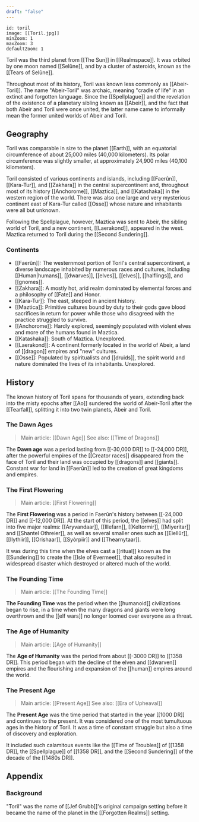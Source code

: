 ```yaml
---
draft: "false"
---
```


```leaflet
id: toril
image: [[Toril.jpg]]
minZoom: 1
maxZoom: 3
defaultZoom: 1
```

Toril was the third planet from [[The Sun]] in [[Realmspace]]. It was orbited by one moon named [[Selûne]], and by a cluster of asteroids, known as the [[Tears of Selûne]].

Throughout most of its history, Toril was known less commonly as [[Abeir-Toril]]. The name "Abeir-Toril" was archaic, meaning "cradle of life" in an extinct and forgotten language. Since the [[Spellplague]] and the revelation of the existence of a planetary sibling known as [[Abeir]], and the fact that both Abeir and Toril were once united, the latter name came to informally mean the former united worlds of Abeir and Toril.

## Geography
Toril was comparable in size to the planet [[Earth]], with an equatorial circumference of about 25,000 miles (40,000 kilometers). Its polar circumference was slightly smaller, at approximately 24,900 miles (40,100 kilometers).

Toril consisted of various continents and islands, including [[Faerûn]], [[Kara-Tur]], and [[Zakhara]] in the central supercontinent and, throughout most of its history [[Anchorome]], [[Maztica]], and [[Katashaka]] in the western region of the world. There was also one large and very mysterious continent east of Kara-Tur called [[Osse]] whose nature and inhabitants were all but unknown.

Following the Spellplague, however, Maztica was sent to Abeir, the sibling world of Toril, and a new continent, [[Laerakond]], appeared in the west. Maztica returned to Toril during the [[Second Sundering]].

### Continents
- [[Faerûn]]: The westernmost portion of Toril's central supercontinent, a diverse landscape inhabited by numerous races and cultures, including [[Human|humans]], [[dwarves]], [[elves]], [[elves]], [[halflings]], and [[gnomes]].
- [[Zakhara]]: A mostly hot, arid realm dominated by elemental forces and a philosophy of [[Fate]] and Honor.
- [[Kara-Tur]]: The east, steeped in ancient history.
- [[Maztica]]: Primitive cultures bound by duty to their gods gave blood sacrifices in return for power while those who disagreed with the practice struggled to survive.
- [[Anchorome]]: Hardly explored, seemingly populated with violent elves and more of the humans found in Maztica.
- [[Katashaka]]: South of Maztica. Unexplored.
- [[Laerakond]]: A continent formerly located in the world of Abeir, a land of [[dragon]] empires and "new" cultures.
- [[Osse]]: Populated by spiritualists and [[druids]], the spirit world and nature dominated the lives of its inhabitants. Unexplored.

## History
The known history of Toril spans for thousands of years, extending back into the misty epochs after [[Ao]] sundered the world of Abeir-Toril after the [[Tearfall]], splitting it into two twin planets, Abeir and Toril.

### The Dawn Ages

>Main article: [[Dawn Age]]
>See also: [[Time of Dragons]]

The **Dawn age** was a period lasting from [[-30,000 DR]] to [[-24,000 DR]], after the powerful empires of the [[Creator races]] disappeared from the face of Toril and their land was occupied by [[dragons]] and [[giants]]. Constant war for land in [[Faerûn]] led to the creation of great kingdoms and empires.

### The First Flowering

>Main article: [[First Flowering]]

The **First Flowering** was a period in Faerûn's history between [[-24,000 DR]] and [[-12,000 DR]]. At the start of this period, the [[elves]] had split into five major realms: [[Aryvandaar]], [[Illefarn]], [[Keltormir]], [[Miyeritar]] and [[Shantel Othreier]], as well as several smaller ones such as [[Eiellûr]], [[Ilythiir]], [[Orishaar]], [[Syòrpiir]] and [[Thearnytaar]].

It was during this time when the elves cast a [[ritual]] known as the [[Sundering]] to create the [[Isle of Evermeet]], that also resulted in widespread disaster which destroyed or altered much of the world.

### The Founding Time

>Main article: [[The Founding Time]]

**The Founding Time** was the period when the [[humanoid]] civilizations began to rise, in a time when the many dragons and giants were long overthrown and the [[elf wars]] no longer loomed over everyone as a threat.

### The Age of Humanity

>Main article: [[Age of Humanity]]

The **Age of Humanity** was the period from about [[-3000 DR]] to [[1358 DR]]. This period began with the decline of the elven and [[dwarven]] empires and the flourishing and expansion of the [[human]] empires around the world.

### The Present Age

> Main article: [[Present Age]]
> See also: [[Era of Upheaval]]

The **Present Age** was the time period that started in the year [[1000 DR]] and continues  to the present. It was considered one of the most tumultuous ages in the history of Toril. It was a time of constant struggle but also a time of discovery and exploration.

It included such calamitous events like the [[Time of Troubles]] of [[1358 DR]], the [[Spellplague]] of [[1358 DR]], and the [[Second Sundering]] of the decade of the [[1480s DR]].

## Appendix

### Background
"Toril" was the name of [[Jef Grubb]]'s original campaign setting before it became the name of the planet in the [[Forgotten Realms]] setting.
